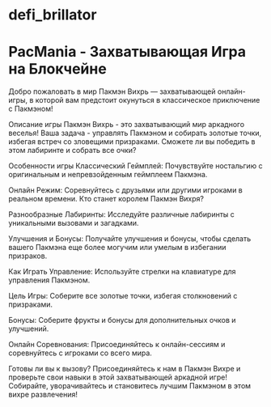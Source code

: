 # defi_brillator
<!DOCTYPE html>
<html lang="en">
<head>
    <meta charset="UTF-8">
    <meta name="viewport" content="width=device-width, initial-scale=1.0">
        </head>
<body>
    <h1>PacMania - Захватывающая Игра на Блокчейне</h1>
    <p>Добро пожаловать в мир Пакмэн Вихрь — захватывающей онлайн-игры, в которой вам предстоит окунуться в классическое приключение с Пакмэном!

Описание игры
Пакмэн Вихрь - это захватывающий мир аркадного веселья! Ваша задача - управлять Пакмэном и собирать золотые точки, избегая встреч со зловещими призраками. Сможете ли вы победить в этом лабиринте и собрать все очки?

Особенности игры
Классический Геймплей: Почувствуйте ностальгию с оригинальным и непревзойденным геймплеем Пакмэна.

Онлайн Режим: Соревнуйтесь с друзьями или другими игроками в реальном времени. Кто станет королем Пакмэн Вихря?

Разнообразные Лабиринты: Исследуйте различные лабиринты с уникальными вызовами и загадками.

Улучшения и Бонусы: Получайте улучшения и бонусы, чтобы сделать вашего Пакмэна еще более могучим или умелым в избегании призраков.

Как Играть
Управление: Используйте стрелки на клавиатуре для управления Пакмэном.

Цель Игры: Соберите все золотые точки, избегая столкновений с призраками.

Бонусы: Соберите фрукты и бонусы для дополнительных очков и улучшений.

Онлайн Соревнования: Присоединяйтесь к онлайн-сессиям и соревнуйтесь с игроками со всего мира.

Готовы ли вы к вызову?
Присоединяйтесь к нам в Пакмэн Вихре и проверьте свои навыки в этой захватывающей аркадной игре! Собирайте, уворачивайтесь и становитесь лучшим Пакмэном в этом вихре развлечения!</p>
    
</body>
</html>
